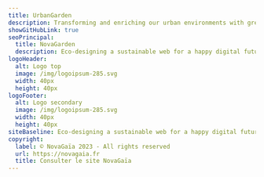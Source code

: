 ```yaml
---
title: UrbanGarden
description: Transforming and enriching our urban environments with green living spaces
showGitHubLink: true
seoPrincipal:
  title: NovaGarden
  description: Eco-designing a sustainable web for a happy digital future
logoHeader:
  alt: Logo top
  image: /img/logoipsum-285.svg
  width: 40px
  height: 40px
logoFooter:
  alt: Logo secondary
  image: /img/logoipsum-285.svg
  width: 40px
  height: 40px
siteBaseline: Eco-designing a sustainable web for a happy digital future
copyright:
  label: © NovaGaïa 2023 - All rights reserved
  url: https://novagaia.fr
  title: Consulter le site NovaGaïa
---
```

